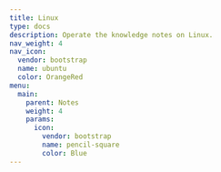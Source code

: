 ```yaml
---
title: Linux
type: docs
description: Operate the knowledge notes on Linux.
nav_weight: 4
nav_icon:
  vendor: bootstrap
  name: ubuntu
  color: OrangeRed
menu:
  main:
    parent: Notes
    weight: 4
    params:
      icon:
        vendor: bootstrap
        name: pencil-square
        color: Blue
---
```

